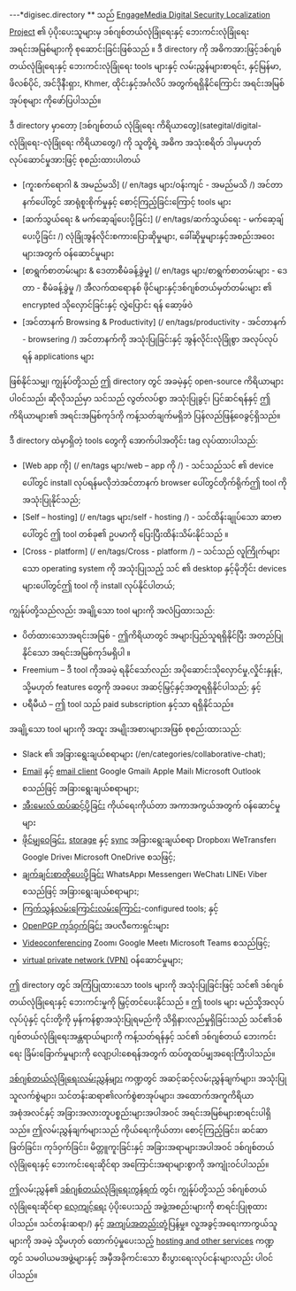 ---*digisec.directory ** သည် [EngageMedia Digital Security Localization Project](https://engagemedia.org/projects/localization/) ၏ ပံ့ပိုးပေးသူများမှ ဒစ်ဂျစ်တယ်လုံခြုံရေးနှင့် ဘေးကင်းလုံခြုံရေး အရင်းအမြစ်များကို စုဆောင်းခြင်းဖြစ်သည် ။ ဒီ directory ကို အဓိကအားဖြင့်ဒစ်ဂျစ်တယ်လုံခြုံရေးနှင့် ဘေးကင်းလုံခြုံရေး tools များနှင့် လမ်းညွှန်များစာရင်း, နှင့်မြန်မာ, ဖိလစ်ပိုင်, အင်ဒိုနီးရှား, Khmer, ထိုင်းနှင့်အင်္ဂလိပ် အတွက်ရရှိနိုင်ကြောင်း အရင်းအမြစ်အုပ်စုများ ကိုဖော်ပြပါသည်။

ဒီ directory မှာတော့ [ဒစ်ဂျစ်တယ် လုံခြုံရေး ကိရိယာတွေ](sategital/digital-လုံခြုံရေး-လုံခြုံရေး ကိရိယာတွေ/) ကို သူတို့ရဲ့ အဓိက အသုံးစရိတ် ဒါမှမဟုတ် လုပ်ဆောင်မှုအားဖြင့် စုစည်းထားပါတယ်

* [ကူးစက်ရောဂါ & အမည်မသိ] (/ en/tags များ/ဝန်းကျင် - အမည်မသိ /) အင်တာနက်ပေါ်တွင် အာရုံစူးစိုက်မှုနှင့် စောင့်ကြည့်ခြင်းကြောင့် tools များ
* [ဆက်သွယ်ရေး & မက်ဆေ့ချ်ပေးပို့ခြင်း] (/ en/tags/ဆက်သွယ်ရေး - မက်ဆေ့ချ်ပေးပို့ခြင်း /) လုံခြုံအွန်လိုင်းစကားပြောဆိုမှုများ, ခေါ်ဆိုမှုများနှင့်အစည်းအဝေးများအတွက် ဝန်ဆောင်မှုများ
* [စာရွက်စာတမ်းများ & ဒေတာစီမံခန့်ခွဲမှု] (/ en/tags များ/စာရွက်စာတမ်းများ - ဒေတာ - စီမံခန့်ခွဲမှု /) အီလက်ထရောနစ် ဖိုင်များနှင့်ဒစ်ဂျစ်တယ်မှတ်တမ်းများ ၏ encrypted သိုလှောင်ခြင်းနှင့် လွှဲပြောင်း ရန် ဆော့ဖ်ဝဲ
* [အင်တာနက် Browsing & Productivity] (/ en/tags/productivity - အင်တာနက် - browsering /) အင်တာနက်ကို အသုံးပြုခြင်းနှင့် အွန်လိုင်းလုံခြုံစွာ အလုပ်လုပ်ရန် applications များ

ဖြစ်နိုင်သမျှ၊ ကျွန်ုပ်တို့သည် ဤ directory တွင် အခမဲ့နှင့် open-source ကိရိယာများ ပါ၀င်သည်၊ ဆိုလိုသည်မှာ သင်သည် လွတ်လပ်စွာ အသုံးပြုခွင့်၊ ပြင်ဆင်ရန်နှင့် ဤကိရိယာများ၏ အရင်းအမြစ်ကုဒ်ကို ကန့်သတ်ချက်မရှိဘဲ ပြန်လည်ဖြန့်ဝေခွင့်ရှိသည်။ 

ဒီ directory ထဲမှာရှိတဲ့ tools တွေကို အောက်ပါအတိုင်း tag လုပ်ထားပါသည်:

* [Web app ကို] (/ en/tags များ/web – app ကို /) - သင်သည်သင် ၏ device ပေါ်တွင် install လုပ်ရန်မလိုဘဲအင်တာနက် browser ပေါ်တွင်တိုက်ရိုက်ဤ tool ကိုအသုံးပြုနိုင်သည်;
* [Self – hosting] (/ en/tags များ/self - hosting /) - သင်ထိန်းချုပ်သော ဆာဗာပေါ်တွင် ဤ tool တစ်ခု၏ ဥပမာကို ပြေးပြီးထိန်းသိမ်းနိုင်သည် ။
* [Cross - platform] (/ en/tags/Cross - platform /) – သင်သည် လူကြိုက်များသော operating system ကို အသုံးပြုသည့် သင် ၏ desktop နှင့်မိုဘိုင်း devices များပေါ်တွင်ဤ tool ကို install လုပ်နိုင်ပါတယ်;

ကျွန်ုပ်တို့သည်လည်း အချို့သော tool များကို အလံပြထားသည်:

* ပိတ်ထားသောအရင်းအမြစ် - ဤကိရိယာတွင် အများပြည်သူရရှိနိုင်ပြီး အတည်ပြုနိုင်သော အရင်းအမြစ်ကုဒ်မရှိပါ ။
* Freemium – ဒီ tool ကိုအခမဲ့ ရနိုင်သော်လည်း အပိုဆောင်းသိုလှောင်မှု,လှိုင်းနှုန်း, သို့မဟုတ် features တွေကို အခပေး အဆင့်မြှင့်နှင့်အတူရရှိနိုင်ပါသည်; နှင့်
* ပရီမီယံ – ဤ tool သည် paid subscription နှင့်သာ ရရှိနိုင်သည်။

အချို့သော tool များကို အထူး အမျိုးအစားများအဖြစ် စုစည်းထားသည်:

* Slack ၏ အခြားရွေးချယ်စရာများ (/en/categories/collaborative-chat);
* [Email](/en/categories/email) နှင့် [email client](/en/categories/email-client/) Google Gmail၊ Apple Mail၊ Microsoft Outlook စသည်ဖြင့် အခြားရွေးချယ်စရာများ;
* [အီးမေးလ် ထပ်ဆင့်ပို့ခြင်း](/en/categories/email-forwarding/) ကိုယ်ရေးကိုယ်တာ အကာအကွယ်အတွက် ဝန်ဆောင်မှုများ
* [ဖိုင်မျှဝေခြင်း](/en/categories/file-sharing), [storage](/en/categories/file-storage) နှင့် [sync](/en/categories/file-sync) အခြားရွေးချယ်စရာ Dropbox၊ WeTransfer၊ Google Drive၊ Microsoft OneDrive စသဖြင့်;
* [ချက်ချင်းစာတိုပေးပို့ခြင်း](/en/categories/instant-messaging) WhatsApp၊ Messenger၊ WeChat၊ LINE၊ Viber စသည်ဖြင့် အခြားရွေးချယ်စရာများ;
* [ကြက်သွန်လမ်းကြောင်းလမ်းကြောင်း](/en/categories/onion-routing)-configured tools; နှင့်
* [OpenPGP ကုဒ်ဝှက်ခြင်း](/en/categories/openpgp-encryption) အပလီကေးရှင်းများ
* [Videoconferencing](/en/categories/videoconferencing) Zoom၊ Google Meet၊ Microsoft Teams စသည်ဖြင့်;
* [virtual private network (VPN)](/en/categories/virtual-private-network) ဝန်ဆောင်မှုများ;

ဤ directory တွင် အကြံပြုထားသော tools များကို အသုံးပြုခြင်းဖြင့် သင်၏ ဒစ်ဂျစ်တယ်လုံခြုံရေးနှင့် ဘေးကင်းမှုကို မြှင့်တင်ပေးနိုင်သည် ။ ဤ tools များ မည်သို့အလုပ်လုပ်ပုံနှင့် ၎င်းတို့ကို မှန်ကန်စွာအသုံးပြုရမည်ကို သိရှိနားလည်မှုရှိခြင်းသည် သင်၏ဒစ်ဂျစ်တယ်လုံခြုံရေးအန္တရာယ်များကို ကန့်သတ်ရန်နှင့် သင်၏ ဒစ်ဂျစ်တယ် ဘေးကင်းရေး ခြိမ်းခြောက်မှုများကို လျော့ပါးစေရန်အတွက် ထပ်တူထပ်မျှအရေးကြီးပါသည်။

[ဒစ်ဂျစ်တယ်လုံခြုံရေးလမ်းညွှန်များ](/en/categories/digital-security-guides/) ကဏ္ဍတွင် အဆင့်ဆင့်လမ်းညွှန်ချက်များ၊ အသုံးပြုသူလက်စွဲများ၊ သင်တန်းဆရာ၏လက်စွဲစာအုပ်များ၊ အထောက်အကူကိရိယာအစုံအလင်နှင့် အခြားအလားတူပစ္စည်းများအပါအဝင် အရင်းအမြစ်များစာရင်းပါရှိသည်။ ဤလမ်းညွှန်ချက်များသည် ကိုယ်ရေးကိုယ်တာ၊ စောင့်ကြည့်ခြင်း၊ ဆင်ဆာဖြတ်ခြင်း၊ ကုဒ်ဝှက်ခြင်း၊ မိတ္တူကူးခြင်းနှင့် အခြားအရာများအပါအဝင် ဒစ်ဂျစ်တယ်လုံခြုံရေးနှင့် ဘေးကင်းရေးဆိုင်ရာ အကြောင်းအရာများစွာကို အကျုံးဝင်ပါသည်။

ဤလမ်းညွှန်၏ [ဒစ်ဂျစ်တယ်လုံခြုံရေးကွန်ရက်](/categen/categoriesories/digital-security-network/) တွင်၊ ကျွန်ုပ်တို့သည် ဒစ်ဂျစ်တယ်လုံခြုံရေးဆိုင်ရာ [လေ့ကျင့်ရေး](/th/categories/digital-security-) ပံ့ပိုးပေးသည့် အဖွဲ့အစည်းများကို စာရင်းပြုစုထားပါသည်။ သင်တန်းဆရာ/) နှင့် [အကျပ်အတည်းတုံ့ပြန်မှု](/en/categories/digital-security-crisis-responders/)။ လူ့အခွင့်အရေးကာကွယ်သူများကို အခမဲ့ သို့မဟုတ် ထောက်ပံ့မှုပေးသည့် [hosting and other services](/en/categories/digital-security-service-providers/) ကဏ္ဍတွင် သမဝါယမအဖွဲ့များနှင့် အမှီအခိုကင်းသော စီးပွားရေးလုပ်ငန်းများလည်း ပါဝင်ပါသည်။